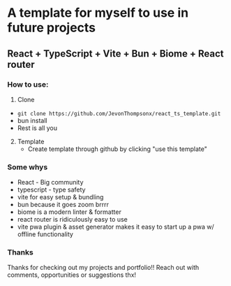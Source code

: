 # A template for myself to use in future projects
## React + TypeScript + Vite + Bun + Biome + React router

### How to use: 

1. Clone
  - `git clone https://github.com/JevonThompsonx/react_ts_template.git`
  - bun install 
  - Rest is all you
2. Template
    - Create template through github by clicking "use this template"

### Some whys 
- React - Big community
- typescript - type safety
- vite for easy setup & bundling
- bun because it goes zoom brrrr
- biome is a modern linter & formatter
- react router is ridiculously easy to use
- vite pwa plugin & asset generator makes it easy to start up a pwa w/ offline functionality

### Thanks
Thanks for checking out my projects and portfolio!! Reach out with comments, opportunities or suggestions thx! 
